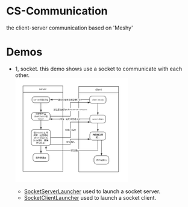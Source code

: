 # CS-Communication
the client-server communication based on 'Meshy'

# Demos
- 1, socket. this demo shows use a socket to communicate with each other. 
  <br><img src="/res/cs-commonication.png" alt="Demo Screen Capture" width="300px" />
  
  - [SocketServerLauncher](https://github.com/LightSun/CS-Communication/blob/master/CS-coomunication/src/test/java/com/heaven7/java/cs/communication/sample/SocketServerLauncher.java)  used to launch a socket server.
  - [SocketClientLauncher](https://github.com/LightSun/CS-Communication/blob/master/CS-coomunication/src/test/java/com/heaven7/java/cs/communication/sample/SocketClientLauncher.java) used to launch a socket client.
